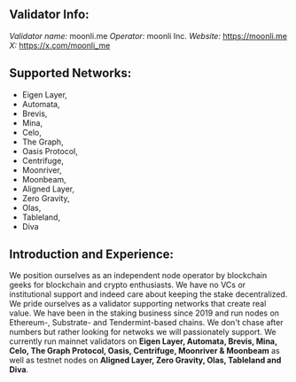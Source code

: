 ## Validator Info:

*Validator name:* moonli.me
*Operator:* moonli Inc.
*Website:* https://moonli.me
*X:* https://x.com/moonli_me

## Supported Networks:

 - Eigen Layer,
 - Automata,
 - Brevis,
 - Mina,
 - Celo,
 - The Graph,
 - Oasis Protocol,
 - Centrifuge,
 - Moonriver,
 - Moonbeam,
 - Aligned Layer,
 - Zero Gravity,
 - Olas,
 - Tableland,
 - Diva 

## Introduction and Experience:

We position ourselves as an independent node operator by blockchain geeks for blockchain and crypto enthusiasts. We have no VCs or institutional support and indeed care about keeping the stake decentralized. We pride ourselves as a validator supporting networks that create real value. We have been in the staking business since 2019 and run nodes on Ethereum-, Substrate- and Tendermint-based chains. We don't chase after numbers but rather looking for netwoks we will passionately support. We currently run mainnet validators on **Eigen Layer, Automata, Brevis, Mina, Celo, The Graph Protocol, Oasis, Centrifuge, Moonriver & Moonbeam** as well as testnet nodes on **Aligned Layer, Zero Gravity, Olas, Tableland and Diva**.
